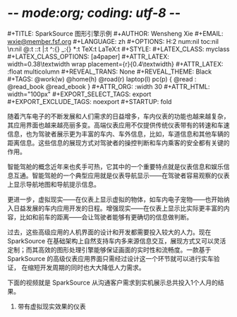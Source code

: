 # -*- mode:org; coding: utf-8 -*-

#+TITLE:     SparkSource 图形引擎示例
#+AUTHOR:    Wensheng Xie
#+EMAIL:     wxie@member.fsf.org
#+LANGUAGE:  zh
#+OPTIONS: H:2 num:nil toc:nil \n:nil @:t ::t |:t ^:{} _:{} *:t TeX:t LaTeX:t
#+STYLE: <link rel="stylesheet" type="text/css" href="org.css" />
#+LATEX_CLASS: myclass
#+LATEX_CLASS_OPTIONS: [a4paper]
#+ATTR_LATEX: width=0.38\textwidth wrap placement={r}{0.4\textwidth}
#+ATTR_LATEX: :float multicolumn
#+REVEAL_TRANS: None
#+REVEAL_THEME: Black
#+TAGS: @work(w) @home(h) @road(r) laptop(l) pc(p) { @read : @read_book @read_ebook }
#+ATTR_ORG: :width 30
#+ATTR_HTML: width="100px"
#+EXPORT_SELECT_TAGS: export
#+EXPORT_EXCLUDE_TAGS: noexport
#+STARTUP: fold

随着汽车电子的不断发展和人们需求的日益增多，车内仪表的功能也越来越复杂，
其应用界面也越来越亮丽多变。高端仪表应用不仅提供传统仪表带有的转速和车速
信息，也为驾驶者展示更为丰富的车内、车外信息，比如，车道信息和其他车辆的
距离信息。这些信息的展现方式对驾驶者的操控判断和车内乘客的安全都有关键的
作用。

智能驾舱的概念近年来也炙手可热，它其中的一个重要特点就是仪表信息和娱乐信
息互通。智能驾舱的一个典型应用就是仪表导航显示——在驾驶者容易观察的仪表
上显示导航地图和导航提示信息。

更进一步，虚拟现实——在仪表上显示虚拟的物体，如车内电子宠物——也开始纳
入日益发展的车内应用开发的日程。增强现实——在仪表上显示比实际更丰富的内
容，比如和前车的距离——会让驾驶者能够有更确切的信息做判断。

过去，这些高级应用的人机界面的设计和开发都需要投入较大的人力。现在
 SparkSource 在基础架构上自然支持车内多来源信息交互，展现方式又可以灵活
定制；而其高效的图形处理引擎能够保证画面的实时性和流畅度。一款基于
 SparkSource 的高级仪表应用界面只需经过设计这一个环节就可以进行实车验证，
在缩短开发周期的同时也大大降低人力需求。

下面的视频就是 SparkSource 从沟通客户需求到实机展示总共投入1个人月的结果。
1. 带有虚拟现实效果的仪表
